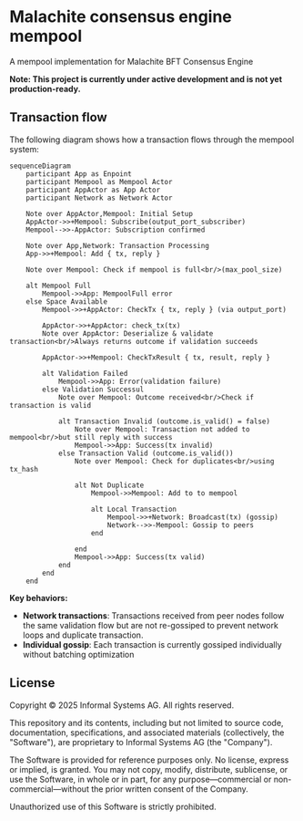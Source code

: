 # Malachite consensus engine mempool

A mempool implementation for Malachite BFT Consensus Engine

**Note: This project is currently under active development and is not yet production-ready.**

## Transaction flow

The following diagram shows how a transaction flows through the mempool system:

```mermaid
sequenceDiagram
    participant App as Enpoint
    participant Mempool as Mempool Actor
    participant AppActor as App Actor  
    participant Network as Network Actor
    
    Note over AppActor,Mempool: Initial Setup
    AppActor->>+Mempool: Subscribe(output_port_subscriber)
    Mempool-->>-AppActor: Subscription confirmed
    
    Note over App,Network: Transaction Processing
    App->>+Mempool: Add { tx, reply }
    
    Note over Mempool: Check if mempool is full<br/>(max_pool_size)
    
    alt Mempool Full
        Mempool->>App: MempoolFull error
    else Space Available
        Mempool->>+AppActor: CheckTx { tx, reply } (via output_port)
        
        AppActor->>+AppActor: check_tx(tx)
        Note over AppActor: Deserialize & validate transaction<br/>Always returns outcome if validation succeeds
        
        AppActor->>+Mempool: CheckTxResult { tx, result, reply }
        
        alt Validation Failed
            Mempool->>App: Error(validation failure)
        else Validation Successul
            Note over Mempool: Outcome received<br/>Check if transaction is valid
            
            alt Transaction Invalid (outcome.is_valid() = false)
                Note over Mempool: Transaction not added to mempool<br/>but still reply with success
                Mempool->>App: Success(tx invalid)
            else Transaction Valid (outcome.is_valid())
                Note over Mempool: Check for duplicates<br/>using tx_hash
            
                alt Not Duplicate
                    Mempool->>Mempool: Add to to mempool
                    
                    alt Local Transaction
                        Mempool->>+Network: Broadcast(tx) (gossip)
                        Network-->>-Mempool: Gossip to peers
                    end
                                    
                end
                Mempool->>App: Success(tx valid)    
            end
        end
    end
```

**Key behaviors:**
- **Network transactions**: Transactions received from peer nodes follow the same validation flow but are not re-gossiped to prevent network loops and duplicate transaction.
- **Individual gossip**: Each transaction is currently gossiped individually without batching optimization

## License

Copyright © 2025 Informal Systems AG. All rights reserved.

This repository and its contents, including but not limited to source code, documentation, specifications, and associated materials (collectively, the "Software"), are proprietary to Informal Systems AG (the "Company").

The Software is provided for reference purposes only. No license, express or implied, is granted. You may not copy, modify, distribute, sublicense, or use the Software, in whole or in part, for any purpose—commercial or non-commercial—without the prior written consent of the Company.

Unauthorized use of this Software is strictly prohibited.
